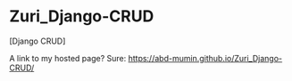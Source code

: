 # Zuri_Django-CRUD
[Django CRUD]

A link to my hosted page? Sure: 
https://abd-mumin.github.io/Zuri_Django-CRUD/
